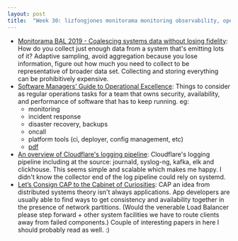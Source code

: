 ```yaml
---
layout: post
title:  "Week 30: lizfongjones monitorama monitoring observability, operations kate, cloudflare log pipeline, cap distributedsystems"
---
```


* [Monitorama BAL 2019 - Coalescing systems data without losing fidelity](https://www.youtube.com/watch?v=kPW3FXU52akf): How do you collect just enough data from a system that's emitting lots of it? Adaptive sampling, avoid aggregation because you lose information, figure out how much you need to collect to be representative of broader data set. Collecting and storing everything can be prohibitively expensive.
* [Software Managers’ Guide to Operational Excellence](https://dl.acm.org/doi/pdf/10.1145/3631176): Things to consider as regular operations tasks for a team that owns security, availability, and performance of software that has to keep running. eg:
    * monitoring
    * incident response
    * disaster recovery, backups
    * oncall
    * platform tools (ci, deployer, config management, etc)
    * [pdf](/assets/2024/Software%20Managers%20Guide%20to%20Operational%20Excellence.pdf)
* [An overview of Cloudflare's logging pipeline](https://blog.cloudflare.com/an-overview-of-cloudflares-logging-pipeline): Cloudflare's logging pipeline including at the source: journald, syslog-ng, kafka, elk and clickhouse. This seems simple and scalable which makes me happy. I didn't know the collector end of the log pipeline could rely on systemd.
* [Let’s Consign CAP to the Cabinet of Curiosities](https://brooker.co.za/blog/2024/07/25/cap-again.html): CAP an idea from distributed systems theory isn't always applications. App developers are usually able to find ways to get consistency and availability together in the presence of network partitions. (Would the venerable Load Balancer please step forward + other system facilities we have to route clients away from failed components.) Couple of interesting papers in here I should probably read as well. :)